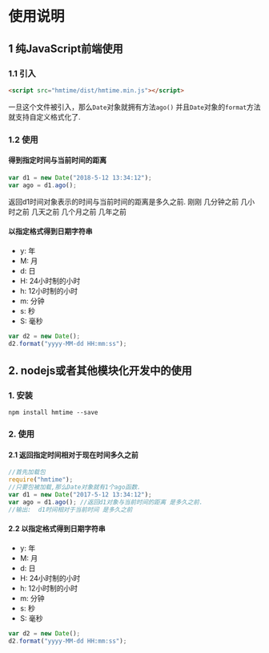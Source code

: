 # 使用说明

## 1 纯JavaScript前端使用

### 1.1 引入
```html
<script src="hmtime/dist/hmtime.min.js"></script>
```
一旦这个文件被引入，那么`Date`对象就拥有方法`ago()`
并且`Date`对象的`format`方法就支持自定义格式化了.

### 1.2 使用
#### 得到指定时间与当前时间的距离
```javascript
var d1 = new Date("2018-5-12 13:34:12");
var ago = d1.ago(); 
```
返回d1时间对象表示的时间与当前时间的距离是多久之前.
刚刚
几分钟之前
几小时之前
几天之前
几个月之前
几年之前

#### 以指定格式得到日期字符串
* y: 年
* M: 月
* d: 日
* H: 24小时制的小时
* h: 12小时制的小时
* m: 分钟
* s: 秒
* S: 毫秒
```javascript
var d2 = new Date();
d2.format("yyyy-MM-dd HH:mm:ss");
```
## 2. nodejs或者其他模块化开发中的使用
### 1. 安装
```
npm install hmtime --save
```

### 2. 使用
#### 2.1 返回指定时间相对于现在时间多久之前
```javascript
//首先加载包
require("hmtime");
//只要包被加载,那么Date对象就有1个ago函数.
var d1 = new Date("2017-5-12 13:34:12");
var ago = d1.ago(); //返回d1对象与当前时间的距离 是多久之前.
//输出:  d1时间相对于当前时间 是多久之前
```
#### 2.2 以指定格式得到日期字符串
* y: 年
* M: 月
* d: 日
* H: 24小时制的小时
* h: 12小时制的小时
* m: 分钟
* s: 秒
* S: 毫秒

```javascript
var d2 = new Date();
d2.format("yyyy-MM-dd HH:mm:ss");
```
